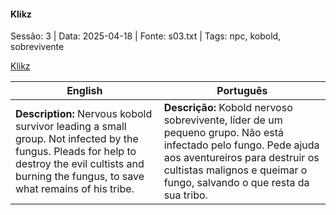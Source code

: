 
#### Klikz

Sessão: 3 | Data: 2025-04-18 | Fonte: s03.txt | Tags: npc, kobold, sobrevivente

[Klikz](klikz.png)

| English | Português |
|---------|-----------|
| **Description:** Nervous kobold survivor leading a small group. Not infected by the fungus. Pleads for help to destroy the evil cultists and burning the fungus, to save what remains of his tribe. | **Descrição:** Kobold nervoso sobrevivente, líder de um pequeno grupo. Não está infectado pelo fungo. Pede ajuda aos aventureiros para destruir os cultistas malignos e queimar o fungo, salvando o que resta da sua tribo. |




















